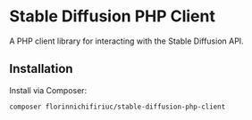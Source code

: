 # Stable Diffusion PHP Client

A PHP client library for interacting with the Stable Diffusion API.

## Installation

Install via Composer:

```bash
composer florinnichifiriuc/stable-diffusion-php-client
